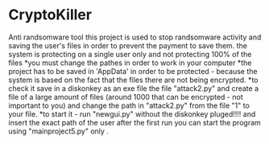 # CryptoKiller
Anti randsomware tool
this project is used to stop randsomware activity and saving the user's files in order to prevent the payment to save them.
the system is protecting on a single user only and not protecting 100% of the files
*you must change the pathes in order to work in your computer
*the project has to be saved in 'AppData' in order to be protected - because the system is based on the fact that the files there are not being encrypted. 
*to check it save in a diskonkey as an exe file the file "attack2.py" and create a file of a large amount of files (around 1000 that can be encrypted - not important to you) and change the path in "attack2.py" from the file "1" to your file.
*to start it - run "newgui.py" without the diskonkey pluged!!!! and insert the exact path of the user 
after the first run you can start the program using "mainproject5.py" only .
